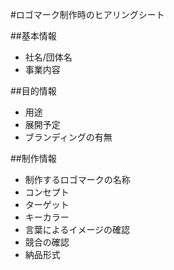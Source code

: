 #ロゴマーク制作時のヒアリングシート

##基本情報
* 社名/団体名
* 事業内容

##目的情報
* 用途
* 展開予定
* ブランディングの有無

##制作情報
* 制作するロゴマークの名称
* コンセプト
* ターゲット
* キーカラー
* 言葉によるイメージの確認
* 競合の確認
* 納品形式


